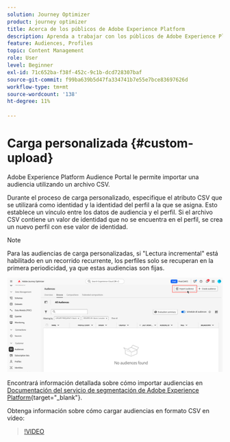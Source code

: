 ```yaml
---
solution: Journey Optimizer
product: journey optimizer
title: Acerca de los públicos de Adobe Experience Platform
description: Aprenda a trabajar con los públicos de Adobe Experience Platform
feature: Audiences, Profiles
topic: Content Management
role: User
level: Beginner
exl-id: 71c652ba-f38f-452c-9c1b-dcd728307baf
source-git-commit: f99ba639b5d47fa334741b7e55e7bce83697626d
workflow-type: tm+mt
source-wordcount: '138'
ht-degree: 11%

---
```


# Carga personalizada {#custom-upload}

Adobe Experience Platform Audience Portal le permite importar una audiencia utilizando un archivo CSV.

Durante el proceso de carga personalizado, especifique el atributo CSV que se utilizará como identidad y la identidad del perfil a la que se asigna. Esto establece un vínculo entre los datos de audiencia y el perfil. Si el archivo CSV contiene un valor de identidad que no se encuentra en el perfil, se crea un nuevo perfil con ese valor de identidad.

>[!NOTE]
>
>Para las audiencias de carga personalizadas, si &quot;Lectura incremental&quot; está habilitado en un recorrido recurrente, los perfiles solo se recuperan en la primera periodicidad, ya que estas audiencias son fijas.

![](assets/import-audience.png)

Encontrará información detallada sobre cómo importar audiencias en [Documentación del servicio de segmentación de Adobe Experience Platform](https://experienceleague.adobe.com/es/docs/experience-platform/segmentation/ui/audience-portal#import-audience){target="_blank"}.

Obtenga información sobre cómo cargar audiencias en formato CSV en vídeo:

>[!VIDEO](https://video.tv.adobe.com/v/3421714?quality=12)
